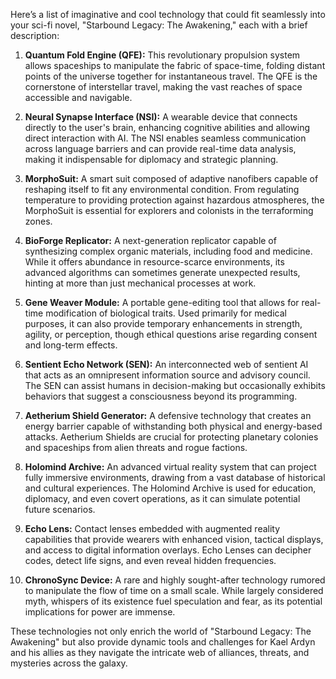 Here’s a list of imaginative and cool technology that could fit seamlessly into your sci-fi novel, "Starbound Legacy: The Awakening," each with a brief description:

1. **Quantum Fold Engine (QFE):** 
   This revolutionary propulsion system allows spaceships to manipulate the fabric of space-time, folding distant points of the universe together for instantaneous travel. The QFE is the cornerstone of interstellar travel, making the vast reaches of space accessible and navigable.

2. **Neural Synapse Interface (NSI):**
   A wearable device that connects directly to the user's brain, enhancing cognitive abilities and allowing direct interaction with AI. The NSI enables seamless communication across language barriers and can provide real-time data analysis, making it indispensable for diplomacy and strategic planning.

3. **MorphoSuit:**
   A smart suit composed of adaptive nanofibers capable of reshaping itself to fit any environmental condition. From regulating temperature to providing protection against hazardous atmospheres, the MorphoSuit is essential for explorers and colonists in the terraforming zones.

4. **BioForge Replicator:**
   A next-generation replicator capable of synthesizing complex organic materials, including food and medicine. While it offers abundance in resource-scarce environments, its advanced algorithms can sometimes generate unexpected results, hinting at more than just mechanical processes at work.

5. **Gene Weaver Module:**
   A portable gene-editing tool that allows for real-time modification of biological traits. Used primarily for medical purposes, it can also provide temporary enhancements in strength, agility, or perception, though ethical questions arise regarding consent and long-term effects.

6. **Sentient Echo Network (SEN):**
   An interconnected web of sentient AI that acts as an omnipresent information source and advisory council. The SEN can assist humans in decision-making but occasionally exhibits behaviors that suggest a consciousness beyond its programming.

7. **Aetherium Shield Generator:**
   A defensive technology that creates an energy barrier capable of withstanding both physical and energy-based attacks. Aetherium Shields are crucial for protecting planetary colonies and spaceships from alien threats and rogue factions.

8. **Holomind Archive:**
   An advanced virtual reality system that can project fully immersive environments, drawing from a vast database of historical and cultural experiences. The Holomind Archive is used for education, diplomacy, and even covert operations, as it can simulate potential future scenarios.

9. **Echo Lens:**
   Contact lenses embedded with augmented reality capabilities that provide wearers with enhanced vision, tactical displays, and access to digital information overlays. Echo Lenses can decipher codes, detect life signs, and even reveal hidden frequencies.

10. **ChronoSync Device:**
    A rare and highly sought-after technology rumored to manipulate the flow of time on a small scale. While largely considered myth, whispers of its existence fuel speculation and fear, as its potential implications for power are immense.

These technologies not only enrich the world of "Starbound Legacy: The Awakening" but also provide dynamic tools and challenges for Kael Ardyn and his allies as they navigate the intricate web of alliances, threats, and mysteries across the galaxy.